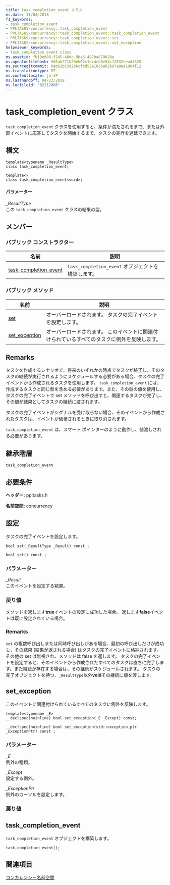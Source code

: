 ```yaml
---
title: task_completion_event クラス
ms.date: 11/04/2016
f1_keywords:
- task_completion_event
- PPLTASKS/concurrency::task_completion_event
- PPLTASKS/concurrency::task_completion_event::task_completion_event
- PPLTASKS/concurrency::task_completion_event::set
- PPLTASKS/concurrency::task_completion_event::set_exception
helpviewer_keywords:
- task_completion_event class
ms.assetid: fb19ed98-f245-48dc-9ba5-487ba879b28a
ms.openlocfilehash: 9d0ab271b20eb02c1dc4cb8e54cf2632eead4325
ms.sourcegitcommit: 0ab61bc3d2b6cfbd52a16c6ab2b97a8ea1864f12
ms.translationtype: MT
ms.contentlocale: ja-JP
ms.lasthandoff: 04/23/2019
ms.locfileid: "62212886"
---
```

# <a name="taskcompletionevent-class"></a>task_completion_event クラス

`task_completion_event` クラスを使用すると、条件が満たされるまで、または外部イベントに応答してタスクを開始するまで、タスクの実行を遅延できます。

## <a name="syntax"></a>構文

```
template<typename _ResultType>
class task_completion_event;

template<>
class task_completion_event<void>;
```

#### <a name="parameters"></a>パラメーター

*_ResultType*<br/>
この `task_completion_event` クラスの結果の型。

## <a name="members"></a>メンバー

### <a name="public-constructors"></a>パブリック コンストラクター

|名前|説明|
|----------|-----------------|
|[task_completion_event](#ctor)|`task_completion_event` オブジェクトを構築します。|

### <a name="public-methods"></a>パブリック メソッド

|名前|説明|
|----------|-----------------|
|[set](#set)|オーバーロードされます。 タスクの完了イベントを設定します。|
|[set_exception](#set_exception)|オーバーロードされます。 このイベントに関連付けられているすべてのタスクに例外を反映します。|

## <a name="remarks"></a>Remarks

タスクを作成するシナリオで、将来のいずれかの時点でタスクが終了し、そのタスクの継続が実行されるようにスケジュールする必要がある場合、タスクの完了イベントから作成されるタスクを使用します。 `task_completion_event` には、作成するタスクと同じ型を含める必要があります。また、その型の値を使用し、タスクの完了イベントで set メソッドを呼び出すと、関連するタスクが完了し、その値が結果としてタスクの継続に渡されます。

タスクの完了イベントがシグナルを受け取らない場合、そのイベントから作成されたタスクは、イベントが破棄されるときに取り消されます。

`task_completion_event` は、スマート ポインターのように動作し、値渡しされる必要があります。

## <a name="inheritance-hierarchy"></a>継承階層

`task_completion_event`

## <a name="requirements"></a>必要条件

**ヘッダー:** ppltasks.h

**名前空間:** concurrency

##  <a name="set"></a> 設定

タスクの完了イベントを設定します。

```
bool set(_ResultType _Result) const ;

bool set() const ;
```

### <a name="parameters"></a>パラメーター

*_Result*<br/>
このイベントを設定する結果。

### <a name="return-value"></a>戻り値

メソッドを返します**true**イベントの設定に成功した場合。 返します**false**イベントは既に設定されている場合。

### <a name="remarks"></a>Remarks

`set` の複数呼び出しまたは同時呼び出しがある場合、最初の呼び出しだけが成功し、その結果 (結果が返される場合) はタスクの完了イベントに格納されます。 その他の set は無視され、メソッドは false を返します。 タスクの完了イベントを設定すると、そのイベントから作成されたすべてのタスクは直ちに完了します。また継続が存在する場合は、その継続がスケジュールされます。 タスクの完了オブジェクトを持つ、`_ResultType`以外**void**その継続に値を渡します。

##  <a name="set_exception"></a> set_exception

このイベントに関連付けられているすべてのタスクに例外を反映します。

```
template<typename _E>
__declspec(noinline) bool set_exception(_E _Except) const;

__declspec(noinline) bool set_exception(std::exception_ptr _ExceptionPtr) const ;
```

### <a name="parameters"></a>パラメーター

*_E*<br/>
例外の種類。

*_Except*<br/>
設定する例外。

*_ExceptionPtr*<br/>
例外のカーソルを設定します。

### <a name="return-value"></a>戻り値

##  <a name="ctor"></a> task_completion_event

`task_completion_event` オブジェクトを構築します。

```
task_completion_event();
```

## <a name="see-also"></a>関連項目

[コンカレンシー名前空間](concurrency-namespace.md)
